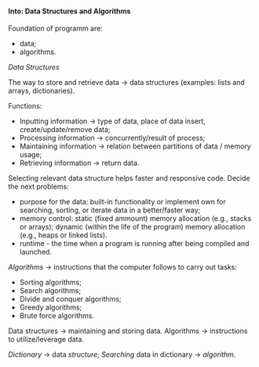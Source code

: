 #### Into: Data Structures and Algorithms

Foundation of programm are:
* data;
* algorithms.

_Data Structures_

The way to store and retrieve data -> data structures (examples: lists and arrays, dictionaries).

Functions:
* Inputting information -> type of data, place of data insert, create/update/remove data;
* Processing information -> concurrently/result of process;
* Maintaining information -> relation between partitions of data / memory usage;
* Retrieving information -> return data.

Selecting relevant data structure helps faster and responsive code. Decide the next problems:

* purpose for the data: built-in functionality or implement own for searching, sorting, or iterate data in a better/faster way;
* memory control: static (fixed ammount) memory allocation (e.g., stacks or arrays); dynamic (within the life of the program) memory allocation (e.g., heaps or linked lists).
* runtime - the time when a program is running after being compiled and launched.

_Algorithms_ -> instructions that the computer follows to carry out tasks:
* Sorting algorithms;
* Search algorithms;
* Divide and conquer algorithms;
* Greedy algorithms;
* Brute force algorithms.

Data structures -> maintaining and storing data.
Algorithms -> instructions to utilize/leverage data.

_Dictionary_ -> data _structure_;
_Searching_ data in dictionary -> _algorithm_.
